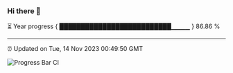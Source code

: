 ### Hi there 👋

⏳ Year progress { ██████████████████████████▁▁▁▁ } 86.86 %

---

⏰ Updated on Tue, 14 Nov 2023 00:49:50 GMT

![Progress Bar CI](https://github.com/liununu/liununu/workflows/Progress%20Bar%20CI/badge.svg)
